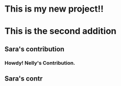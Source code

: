 # This is my new project!!

# This is the second addition


## Sara's contribution

### Howdy! Nelly's Contribution.

## Sara's contr

